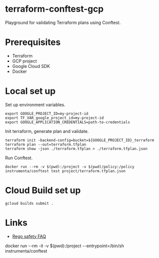 # terraform-conftest-gcp

Playground for validating Terraform plans using Conftest.

# Prerequisites
- Terraform
- GCP project
- Google Cloud SDK
- Docker

# Local set up
Set up environment variables.
```
export GOOGLE_PROJECT_ID=my-project-id
export TF_VAR_google_project_id=my-project-id
export GOOGLE_APPLICATION_CREDENTIALS=path-to-credentials
```

Init terraform, generate plan and validate.
```
terraform init -backend-config=bucket=${GOOGLE_PROJECT_ID}_terraform
terraform plan --out=terraform.tfplan
terraform show -json ./terraform.tfplan > ./terraform.tfplan.json
```

Run Conftest.
```
docker run --rm -v $(pwd):/project -v $(pwd)/policy:/policy instrumenta/conftest test project/terraform.tfplan.json
```

# Cloud Build set up
```
gcloud builds submit .
```

# Links

- [Rego safety FAQ](https://www.openpolicyagent.org/docs/latest/faq/#safety)


docker run --rm -it -v $(pwd):/project --entrypoint=/bin/sh instrumenta/conftest 